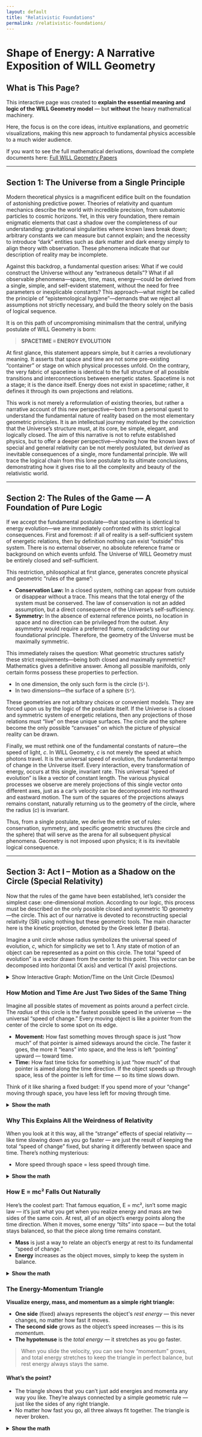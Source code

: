 ```yaml
---
layout: default
title: "Relativistic Foundations"
permalink: /relativistic-foundations/
---
```


# Shape of Energy: A Narrative Exposition of WILL Geometry

## What is This Page?

This interactive page was created to **explain the essential meaning and logic of the WILL Geometry model** — but **without** the heavy mathematical machinery.

Here, the focus is on the core ideas, intuitive explanations, and geometric visualizations, making this new approach to fundamental physics accessible to a much wider audience.

If you want to see the full mathematical derivations, download the complete documents here:
[Full WILL Geometry Papers](https://antonrize.github.io/WILL/parts/)

---

## Section 1: The Universe from a Single Principle

Modern theoretical physics is a magnificent edifice built on the foundation of astonishing predictive power. Theories of relativity and quantum mechanics describe the world with incredible precision, from subatomic particles to cosmic horizons. Yet, in this very foundation, there remain enigmatic elements that cast a shadow over the completeness of our understanding: gravitational singularities where known laws break down; arbitrary constants we can measure but cannot explain; and the necessity to introduce “dark” entities such as dark matter and dark energy simply to align theory with observation. These phenomena indicate that our description of reality may be incomplete.

Against this backdrop, a fundamental question arises: What if we could construct the Universe without any “extraneous details”? What if all observable phenomena—space, time, mass, energy—could be derived from a single, simple, and self-evident statement, without the need for free parameters or inexplicable constants? This approach—what might be called the principle of “epistemological hygiene”—demands that we reject all assumptions not strictly necessary, and build the theory solely on the basis of logical sequence.

It is on this path of uncompromising minimalism that the central, unifying postulate of WILL Geometry is born:

> **SPACETIME ≡ ENERGY EVOLUTION**

At first glance, this statement appears simple, but it carries a revolutionary meaning. It asserts that space and time are not some pre-existing “container” or stage on which physical processes unfold. On the contrary, the very fabric of spacetime is identical to the full structure of all possible transitions and interconnections between energetic states. Spacetime is not a stage; it is the dance itself. Energy does not exist in spacetime; rather, it defines it through its own projections and relations.

This work is not merely a reformulation of existing theories, but rather a narrative account of this new perspective—born from a personal quest to understand the fundamental nature of reality based on the most elementary geometric principles. It is an intellectual journey motivated by the conviction that the Universe’s structure must, at its core, be simple, elegant, and logically closed. The aim of this narrative is not to refute established physics, but to offer a deeper perspective—showing how the known laws of special and general relativity can be not merely postulated, but *derived* as inevitable consequences of a single, more fundamental principle. We will trace the logical chain from this lone postulate to its ultimate conclusions, demonstrating how it gives rise to all the complexity and beauty of the relativistic world.

---

## Section 2: The Rules of the Game — A Foundation of Pure Logic

If we accept the fundamental postulate—that spacetime is identical to energy evolution—we are immediately confronted with its strict logical consequences. First and foremost: if all of reality is a self-sufficient system of energetic relations, then by definition nothing can exist “outside” this system. There is no external observer, no absolute reference frame or background on which events unfold. The Universe of WILL Geometry must be entirely closed and self-sufficient.

This restriction, philosophical at first glance, generates concrete physical and geometric “rules of the game”:

* **Conservation Law:** In a closed system, nothing can appear from outside or disappear without a trace. This means that the total energy of the system must be conserved. The law of conservation is not an added assumption, but a direct consequence of the Universe’s self-sufficiency.
* **Symmetry:** In the absence of external reference points, no location in space and no direction can be privileged from the outset. Any asymmetry would require a preferred frame, contradicting our foundational principle. Therefore, the geometry of the Universe must be maximally symmetric.

This immediately raises the question: What geometric structures satisfy these strict requirements—being both closed and maximally symmetric? Mathematics gives a definitive answer. Among all possible manifolds, only certain forms possess these properties to perfection.

* In one dimension, the only such form is the circle (`S¹`).
* In two dimensions—the surface of a sphere (`S²`).

These geometries are not arbitrary choices or convenient models. They are forced upon us by the logic of the postulate itself. If the Universe is a closed and symmetric system of energetic relations, then any projections of those relations must “live” on these unique surfaces. The circle and the sphere become the only possible “canvases” on which the picture of physical reality can be drawn.

Finally, we must rethink one of the fundamental constants of nature—the speed of light, *c*. In WILL Geometry, *c* is not merely the speed at which photons travel. It is the universal speed of evolution, the fundamental tempo of change in the Universe itself. Every interaction, every transformation of energy, occurs at this single, invariant rate. This universal “speed of evolution” is like a vector of constant length. The various physical processes we observe are merely projections of this single vector onto different axes, just as a car’s velocity can be decomposed into northward and eastward motion. The sum of the squares of the projections always remains constant, naturally returning us to the geometry of the circle, where the radius (*c*) is invariant.

Thus, from a single postulate, we derive the entire set of rules: conservation, symmetry, and specific geometric structures (the circle and the sphere) that will serve as the arena for all subsequent physical phenomena. Geometry is not imposed upon physics; it is its inevitable logical consequence.

---

## Section 3: Act I – Motion as a Shadow on the Circle (Special Relativity)

Now that the rules of the game have been established, let’s consider the simplest case: one-dimensional motion. According to our logic, this process must be described on the only possible closed and symmetric 1D geometry—the circle. This act of our narrative is devoted to reconstructing special relativity (SR) using nothing but these geometric tools. The main character here is the kinetic projection, denoted by the Greek letter β (beta).

Imagine a unit circle whose radius symbolizes the universal speed of evolution, *c*, which for simplicity we set to 1. Any state of motion of an object can be represented as a point on this circle. The total “speed of evolution” is a vector drawn from the center to this point. This vector can be decomposed into horizontal (X axis) and vertical (Y axis) projections.

<details>
  <summary class="cursor-pointer font-semibold text-blue-400 hover:text-blue-200 text-lg">
    Show Interactive Graph: Motion/Time on the Unit Circle (Desmos)
  </summary>
  <div class="geometry-container">
    <div class="desmos-container">
      <iframe src="https://www.desmos.com/geometry/mpdksbsf9q" width="100%" height="500" frameborder="0"></iframe>
    </div>
  </div>
</details>

### How Motion and Time Are Just Two Sides of the Same Thing

Imagine all possible states of movement as points around a perfect circle. The *radius* of this circle is the fastest possible speed in the universe — the universal “speed of change.” Every moving object is like a pointer from the center of the circle to some spot on its edge.

* **Movement:** How fast something moves through space is just “how much” of that pointer is aimed sideways around the circle. The faster it goes, the more it “leans” into space, and the less is left “pointing” upward — toward time.
* **Time:** How fast time ticks for something is just “how much” of that pointer is aimed along the time direction. If the object speeds up through space, less of the pointer is left for time — so its time slows down.

Think of it like sharing a fixed budget: If you spend more of your “change” moving through space, you have less left for moving through time.

<details>
<summary><strong>Show the math</strong></summary>

The relationship between space and time projections is just Pythagoras’ theorem for a unit circle:
<br>
β = v/c = cos(θ_S)
<br>
sin(θ_S) = √(1−β²)

</details>

### Why This Explains All the Weirdness of Relativity

When you look at it this way, all the “strange” effects of special relativity — like time slowing down as you go faster — are just the result of keeping the total “speed of change” fixed, but sharing it differently between space and time. There’s nothing mysterious:

* More speed through space = less speed through time.

<details>
<summary><strong>Show the math</strong></summary>

The time slowdown (Lorentz factor) is:
<br>
γ = 1/√(1−v²/c²) = 1/sin(θ_S)

</details>

### How E = mc² Falls Out Naturally

Here’s the coolest part: That famous equation, E = mc², isn’t some magic law — it’s just what you get when you realize energy and mass are two sides of the same coin. At rest, all of an object’s energy points along the time direction. When it moves, some energy “tilts” into space — but the total stays balanced, so that the piece along time remains constant.

* **Mass** is just a way to relate an object’s energy at rest to its fundamental “speed of change.”
* **Energy** increases as the object moves, simply to keep the system in balance.

<details>
<summary><strong>Show the math</strong></summary>

Total energy: E = γmc²
<br>
Rest energy: E₀ = mc²
<br>
Momentum: p = γmv

</details>

### The Energy-Momentum Triangle

**Visualize energy, mass, and momentum as a simple right triangle:**

* **One side** (fixed) always represents the object's *rest energy* — this never changes, no matter how fast it moves.
* **The second side** grows as the object’s speed increases — this is its *momentum*.
* **The hypotenuse** is the *total energy* — it stretches as you go faster.

> When you slide the velocity, you can see how “momentum” grows, and total energy stretches to keep the triangle in perfect balance, but rest energy always stays the same.

#### What’s the point?

* The triangle shows that you can’t just add energies and momenta any way you like. They’re always connected by a simple geometric rule — just like the sides of any right triangle.
* No matter how fast you go, all three always fit together. The triangle is never broken.

<details>
<summary><strong>Show the math</strong></summary>

The Energy-Momentum Relation:
$$
E^2 = (pc)^2 + (m_0 c^2)^2
$$


Where:

  - $E$: Total energy
  - $p$: Momentum
  - $m_0 c^2$: Rest energy

</details\>

<details\>
<summary class="cursor-pointer font-semibold text-blue-400 hover:text-blue-200 text-lg"\>
Show Interactive Graph: The Energy-Momentum Triangle (Desmos)
</summary\>
<div class="geometry-container"\>
<div class="desmos-container"\>
<iframe src="https://www.desmos.com/geometry/pfckyxazhl" width="100%" height="500" frameborder="0"\></iframe\>
</div\>
</div\>
</details\>

Simply saying:

  * **Rest energy** is your “starting stash” — it never goes away.
  * **Momentum** is what you get when you start moving.
  * **Total energy** is always the “longest side,” combining both.

### What This Means

Special relativity stops being a bunch of rules about “strange time effects” or “postulates about light.” Instead, it’s just a simple story of how all things must share a fixed “budget” of change between motion and time. Mass, energy, and momentum are simply three perspectives on the same underlying geometric fact.

-----

## Section 4: Act II – Gravity as a Shadow on the Sphere

Having cracked motion using a simple circle, let’s tackle gravity. Gravity is different: instead of working in one direction, like motion, it pulls equally from every side — like being surrounded in all directions. So our “canvas” has to be not a line or circle, but a whole **sphere**.

### How Gravity is Just a Different Kind of Projection

Imagine standing at the center of a big sphere — gravity “spreads out” the same in every direction from the mass at the center.

  * To measure “how much” gravity there is, we use a new slider — let’s call it **kappa** (κ).
  * κ tells us how close you are to the point where gravity is so strong that nothing, not even light, can escape — the edge of a black hole.

#### What does κ mean?

  * If κ = 0: no gravity at all.
  * If κ = 1: you’re right at the “point of no return” — the event horizon.

You can think of κ as “how much of the universe’s speed limit you’d need to escape gravity right here.”

### How Gravity Warps Time

Here’s where the sphere magic happens:

  * Just like with the circle, we can split everything into “directions” — but now, it’s two-dimensional.
  * As you get closer to a massive object, κ goes up, and time starts to slow down.
  * If you reach the event horizon (κ = 1), time (from an outside view) stops completely.

> Gravity isn’t just pulling you in — it’s literally changing how fast your clock ticks, depending on where you are.

<details\>
<summary\><strong\>Show the math</strong\></summary\>

Time dilation near a massive object is:

$$
\sqrt{1−\kappa^2} = \sqrt{1−\frac{R_S}{r}} = \sqrt{1−\frac{2GM}{rc^2}}
$$


</details\>

<details\>
<summary class="cursor-pointer font-semibold text-blue-400 hover:text-blue-200 text-lg"\>
Show Interactive Graph: Gravity as a Shadow on the Sphere (Desmos)
</summary\>
<div class="geometry-container"\>
<div class="desmos-container"\>
<iframe src="https://www.desmos.com/geometry/afiyj1j8yc" width="100%" height="500" frameborder="0"\></iframe\>
</div\>
</div\>
</details\>

### The Hidden Symmetry

Here’s the coolest part:

  * Time-slowing by *moving fast* (special relativity) and by *being near gravity* (general relativity) are really the SAME effect, just from different geometric “views.”
  * Both are about how much of your “change budget” gets “spent” in different directions.

| Situation | Geometry | Time Slowdown Formula |
| :--- | :---: | :--- |
| **Moving fast (SR)** | Circle | `√(1−β²)` |
| **Near mass (GR)** | Sphere | `√(1−κ²)` |

So, what looks like two separate “mysteries” in physics are actually just two projections of the same fundamental story.

-----

## Section 5: Energy as a Relation — What κ and β Actually Mean

### Key Principle:

**Energy isn't something objects "have"—it's a measure of differences between states.**

When we drop anthropocentric distortions, a clear and intuitive picture emerges:

  * Physical parameters like energy, speed, and gravitational potential don't belong to objects.
  * Instead, they represent how we, as observers, measure differences from our own point of view.

In this relational view, your perspective is always the reference frame. You are always at zero. Everything else is described by how it differs from your state:

  * **β (Beta)** is not an intrinsic property of a moving object. It is a measure of how much of the universal "speed of change" you see as motion through space, relative to yourself.
  * **κ (Kappa)** doesn't describe an object's "stored" gravitational energy. It measures how deeply an object sits in a gravitational field, as seen from your position. It's your personal "ruler" for gravitational depth.

Think of κ and β as your own relational measuring tools:

  * **β** is how far along your "motion ruler" you project another object's state.
  * **κ** is how deep into your "gravity well" you see another object's state.

Energy thus emerges naturally:

  * Energy is simply the capacity to move between states—it's not possessed, but relationally defined.
  * Saying "the object's energy" always implicitly means "the object's energy as measured from your perspective."

Here's a simple analogy:

> Imagine standing on a train platform. A train passes by rapidly: to you, it has significant kinetic energy. But if you jump onto the train, it instantly becomes stationary relative to you. Its kinetic energy is now zero—because your frame of reference shifted. The energy didn't vanish; your perspective changed.

**Bottom line:**

  * Energy, κ, and β aren't hidden intrinsic qualities; they're your personal, relational measurements.
  * All physics boils down to describing how things differ from your chosen point of view. No more, no less.

-----

## Section 6: Unification – When the Circle Meets the Sphere

Now comes the punchline: All this time, we’ve seen motion (special relativity) and gravity (general relativity) as separate “shadows” of the same underlying process, just playing out on different shapes — the circle and the sphere.

But here’s the twist: **these two worlds aren’t really separate.** In fact, there’s a deep, built‑in connection between them. They’re just different “faces” of one and the same thing.

### The Universal “Budget” Principle

Imagine you have a bucket of paint. You can use it to draw a line around a circle (one‑dimensional) —or— you can use it to cover the surface of a sphere (two‑dimensional).

No matter how you use it, your total paint doesn’t change — but the way it “spreads” over these shapes is fundamentally different. This is exactly what happens with energy in the universe:

  * Sometimes it shows up as *motion* (moving around the circle)
  * Sometimes as *gravity* (spread over the sphere)

But both are just different ways of splitting up the same “energy budget.”

<details\>
<summary\><strong\>Show the key connection</strong\></summary\>

The “paint” covering for both shapes leads to a simple rule:

$$
\kappa^2 = 2\beta^2
$$



or

$$
\frac{\kappa^2}{\beta^2} = 2
$$


where

  - β² = “share” spent on motion
  - κ² = “share” spent on gravity

</details\>

#### Why does it matter?

  * This isn’t some made‑up or “fit” formula.
  * It pops out just from how geometry itself works — how lines and surfaces relate.
  * Even old-school physics quietly hinted at this (for example, the escape velocity in Newton’s gravity, $v_e^2 = 2v_{orb}^2$).

**Bottom line:** Motion and gravity are *two sides of the same coin*. Their relationship isn’t an accident — it’s a built-in, geometric law of how the universe splits up its “energy resources.” This is why they can’t ever be truly separated, and why geometry is the hidden glue in everything.

### Where Does the “2” Come From?

All this talk about “budgeting” between circles and spheres leads to a natural question: **Why exactly “2”? Where does it come from?**

Here’s the simple geometric truth:

  * The *circle* (our 1D case for motion) has a circumference of **2π** (for a unit radius).
  * The *sphere* (our 2D case for gravity) has a surface area of **4π** (for a unit radius).

So when we ask, “How many times does a circle fit into a sphere?” the answer is:

<details\>
<summary\><strong\>Show the calculation</strong\></summary\>

$$
\frac{\text{Surface area of sphere}}{\text{Circumference of circle}} = \frac{4\pi}{2\pi} = 2
$$


</details\>

That’s the source of the mysterious “2” in our key equation. It’s not an arbitrary fudge factor — it’s pure geometry.

### How It Ties Together

So when energy splits between motion (on the circle) and gravity (on the sphere), the “budget” gets shared according to this built-in, topological ratio. The key relationship:

$$
\kappa^2 = 2\beta^2
$$



just says: *“Gravity’s share is always twice the motion’s share, because a sphere’s surface area is twice the length of a circle’s perimeter, at the most fundamental geometric level.”*

**In short:** The “2” isn’t magic, it’s the deep fingerprint of geometry itself, forever tying together movement and gravity in the universe.

### The Photon Sphere: A Point of Perfect Balance

<details\>
<summary class="cursor-pointer font-semibold text-blue-400 hover:text-blue-200 text-lg"\>
Show Interactive Graph: Q Circle (Desmos)
</summary\>
<div class="geometry-container"\>
<div class="desmos-container"\>
<iframe src="https://www.desmos.com/geometry/vo5xxlcglf" width="100%" height="500" frameborder="0"\></iframe\>
</div\>
</div\>
</details\>

A remarkable consequence of this unification happens at a special “balance point” — where the two projections, kinetic and potential, are perfectly matched. This occurs when:

$$
\kappa^2 + \beta^2 = 1
$$


and the two angles are exactly equal.

**At this moment, something amazing appears: it matches the “photon sphere” — the special zone around a massive object where light itself can orbit in a perfect circle.** (For a black hole, that’s at a distance of 1.5 times its radius.)

<details\>
<summary\><strong\>What happens to light at the photon sphere?</strong\></summary\>
At the photon sphere, a photon moving exactly along the perfect circle could orbit forever — but this path is incredibly unstable. If the photon’s path points even a tiny bit outward, it escapes to infinity. If it’s angled a bit inward, it falls into the black hole. So, the photon sphere is not a prison — it’s a tightrope. Light can still escape if it’s not traveling exactly along the circle.
</details\>

-----

## Section 7: Energy–Symmetry Law (Why No Free Lunch)

### The Big Idea

Whenever you compare two observers (say, someone on the ground and someone in orbit), **the energy differences they see will always perfectly balance out.** No matter how you swap perspectives — nobody ever gets “extra” energy for free. This is the universe’s built-in law of energetic fairness.

### How it Works (Without Math)

Imagine:

  * Observer **A** is standing on the ground.
  * Observer **B** is orbiting above.

If an object moves from A (the ground) up to B (orbit):

  * It has to *fight gravity* (gaining potential energy).
  * It needs to *speed up* (gaining kinetic energy).

From B’s point of view, if the object comes *down*:

  * It *drops* into stronger gravity (loses potential energy).
  * It *slows down* to rest (loses kinetic energy).

**But if you add up both “energy stories,” the total change is always zero.**

> The universe never “creates” or “loses” energy when you swap perspectives — just moves it around.

<details\>
<summary\><strong\>Show the math</strong\></summary\>

$$
\Delta E_{A \to B} + \Delta E_{B \to A} = 0
$$
$$
E_{AtoB}=\frac{1}{2}((\kappa_{A}^{2}-\kappa_{B}^{2})+\beta_{B}^{2})
$$
$$
E_{BtoA}=\frac{1}{2}((\kappa_{B}^{2}-\kappa_{A}^{2})-\beta_{B}^{2})
$$
$$
E_{SYMETRY}=E_{AtoB}+E_{BtoA}=0
$$

Each transfer includes both gravitational ($κ^2$) and kinetic ($β^2$) parts, always balancing out.
</details\>

### Universal Speed Limit: Why Nothing Goes Faster than Light

This “energy symmetry” is so strict that it naturally sets the universe’s ultimate speed limit.

  * If something *could* go faster than light, the balance would be broken — one observer would see “extra” energy appear out of nowhere.
  * That’s not allowed: **causality and energy symmetry would both collapse.**
  * So, the speed of light isn’t just a cosmic “speed trap” — it’s the built-in edge of energetic fairness.

<details\>
<summary\><strong\>Math explanation</strong\></summary\>

If $β \> 1$ (faster than light): $\\Delta E\_{A \\to B} + \\Delta E\_{B \\to A} \\neq 0$.
<br\>
So, it must be that $β \\leq 1$ (or $v \\leq c$).

</details\>

**In plain English:**

  * The universe is like the world’s most perfect accountant: every bit of energy spent or gained in one place is balanced by what’s lost or gained elsewhere.
  * The speed of light is where this balance can just barely be maintained — go past it, and the rules snap.

-----

## Section 8: The Whole Universe in a Single Line

After all the geometric juggling, here’s the punchline: **Everything — gravity, motion, energy, even the rules for black holes — can be summed up in just one line.**

<details\>
<summary\><strong\>See the Universe’s one-line “code”</strong\></summary\>

$$
\kappa^2 = \frac{R_s}{r_d} = \frac{\rho}{\rho_{max}}
$$

```latex
\kappa^2 = \frac{R_s}{r_d} = \frac{\rho}{\rho_{max}}
```

</details\>

### What does this actually mean?

In plain words:

**Critical radius / current radius = current density / critical density**

Or:

> No matter how you look at it — as a distance, or as an amount of energy — the universe always keeps you within the same “safe fraction” of the maximum possible.

### The “Critical Density” Explained

  * At every point in space, there’s a built-in “speed limit” for how much energy you can pack into that spot.
  * The **critical density** ($\rho_{max}$) isn’t universal — it depends on where you are (your distance from the center). The closer you get to the center, the higher this limit becomes — but it’s *never* infinite.

<details\>
<summary\><strong\>How is the density limit set?</strong\></summary\>

$$
\rho_{max} = \frac{c^2}{8\pi G r_d^2}
$$

```latex
\rho_{max} = \frac{c^2}{8\pi G r_d^2}
```

— “The smaller the radius, the greater the allowed density — but there’s always a cap.”
</details\>

### What this solves

  * In ordinary general relativity, a black hole means a “point of infinite density” (a singularity). That’s where the math — and the physics — break down.
  * In WILL Geometry, such infinite densities are **impossible**. The universe always sets a maximum — so you never reach a breakdown or “divide by zero”.

> Instead of singularities, black holes become places where everything is packed to the maximum allowed, but always stays finite and well-behaved.

### Table: “Old School” GR vs. WILL Geometry

| | **General Relativity (GR)** | **WILL Geometry** |
| :--- | :--- | :--- |
| Geometry & Energy | Equated by differential equations | Identified algebraically (one-to-one) |
| Math Formalism | Complicated tensors, calculus | Simple, projection-based logic |
| Singularities | Yes, possible (bad news!) | Impossible |
| Density Limit | Undefined (needs quantum gravity, still a mystery) | Always set, changes with position, never infinite |

**Bottom line:** This single “line of code” is the ultimate summary of WILL Geometry:

  * **Geometry, energy, and density are always in sync.**
  * **There’s always a local limit — and the universe never lets you break it.**
  * **No infinities, no singularities, just pure, built-in self-consistency.**

-----

## Section 9: Grounding the Vision – From Abstraction to Reality

A theory, no matter how beautiful, is just a clever idea until it passes real-world tests. Science is all about matching what we think to what we actually see in nature. A beautiful theory is useless if it does not align with what we observe. This section is devoted to grounding the abstract vision of WILL Geometry by demonstrating that it makes precise, testable predictions about real physical phenomena.

Let’s examine these two key examples, which serve as rigorous empirical tests of the entire theoretical construction.

### 1. Time Correction in the GPS System

The Global Positioning System (GPS) is perhaps the ideal laboratory for testing relativistic effects in everyday life. For the system to function with high accuracy, GPS satellites must account for two relativistic effects that influence the rate of their onboard clocks compared to clocks on Earth:

  * **Special Relativity (SR) effect:** Satellites move at high speed (about 3.87 km/s), which causes their clocks to run slower than those on Earth. This effect is described by our kinetic projection β.
  * **General Relativity (GR) effect:** Satellites are at high altitude (about 20,200 km), where Earth's gravitational field is weaker. This causes their clocks to run faster than those on Earth. This effect is described by our potential projection κ.

The standard approach is to calculate these two corrections separately and sum them. WILL Geometry offers a more fundamental approach. It asserts that these two effects are not independent, but are linked by the unbreakable relation κ² = 2β² and can be combined into a single unified energetic parameter Q, where Q² = κ² + β². Using this single parameter to calculate the overall relativistic time shift for the Earth–satellite system, WILL Geometry predicts that the clocks on GPS satellites should run ahead of ground-based clocks by about **38 microseconds per day**.

This result exactly matches the empirically measured value that must be continually added to the GPS system for it to function correctly. The success of this prediction is a powerful confirmation not only of the individual parts of the theory, but—more importantly—of the very principle of unification. It shows that treating kinetic and gravitational effects as unified geometric projections is not just a theoretical sophistication but a practical necessity for arriving at the correct answer.

<details\>
<summary class="cursor-pointer font-semibold text-blue-400 hover:text-blue-200 text-lg"\>
Show Interactive Graph: Earth GPS (Desmos)
</summary\>
<div class="geometry-container"\>
<div class="desmos-container"\>
<iframe src="https://www.desmos.com/geometry/gfe2jpfh1g" width="100%" height="500" frameborder="0"\></iframe\>
</div\>
</div\>
</details\>

### 2. Precession of Mercury’s Orbit

One of the earliest triumphs of Einstein’s general relativity was its explanation of the anomalous precession (slow rotation) of Mercury’s elliptical orbit. Observations showed that the perihelion (the point closest to the Sun) of Mercury’s orbit shifts by an additional 43 arcseconds per century, above what Newtonian gravity predicted.

WILL Geometry also faces this classic test. Using its fundamental equations and parameters (β and κ, calculated for Mercury in the gravitational field of the Sun), the theory allows us to compute the expected value of this relativistic precession. The result obtained within WILL Geometry matches both the GR prediction and the observed data with machine-level precision.

Detailed calculations for both examples are provided in [this document](https://antonrize.github.io/WILL/documents/WILL_PART_I_SR_GR.pdf), but the narrative conclusion is clear: WILL Geometry is not merely a philosophical construction. It passes the most rigorous experimental and observational tests. It not only reproduces the successes of standard relativistic physics but does so from deeper, more unified first principles, lending its predictions extra weight and elegance. A theory born of pure logic finds its exact reflection in the workings of the real world. WILL Geometry stands up to every challenge that nature throws at it, not just matching standard physics, but explaining it from the ground up, using nothing but logic and geometry.

<details\>
<summary class="cursor-pointer font-semibold text-blue-400 hover:text-blue-200 text-lg"\>
Show Interactive Graph: Sun Mercury (Desmos)
</summary\>
<div class="geometry-container"\>
<div class="desmos-container"\>
<iframe src="https://www.desmos.com/geometry/hkxjqfkchp" width="100%" height="500" frameborder="0"\></iframe\>
</div\>
</div\>
</details\>

-----

## Section 10: A New Reality of Change — Dynamics Without Time

Let’s get to the wildest part of WILL Geometry: **What if time isn’t fundamental at all?**

### Rethinking Change and Time

In “classic” physics, you always start with:

  * A system’s current state.
  * Rules (equations) that tell you how it changes step by step as time flows by.

Here, time is like a river: everything *happens inside* this flow.

**But in WILL Geometry, it’s the other way around:**

  * There’s no separate “river” of time.
  * There are just possible states — all the ways the universe could be, as long as they satisfy the balance equations.
  * *Change* is just moving from one balanced state to another.

### So what is “dynamics” now?

Instead of motion playing out *in* time, you have a web of “allowed” states, all rigidly connected. Any change in one parameter instantly forces all others to adjust, so the system stays in balance.

Imagine a black hole gaining mass:

  * Its mass increases — but instantly, every other quantity (radius, curvature, energy density) also shifts, so the equations remain true.
  * No waiting, no flow — just a jump from one balanced setup to another.

### What, then, is time?

**Time is just our way of describing the difference between one balanced state and the next.** It’s not some external clock ticking in the background — it’s a label for the sequence of changes.

> **Time does not drive change — instead, change defines time.**

### Why does this matter?

  * It flips our intuition: Physics isn’t about “how things change over time”, but about “which states are allowed, and how they follow each other in a logical sequence.”
  * This view might actually solve deep puzzles — like the “problem of time” in quantum gravity — where it’s unclear how to even define time in the first place.

**Bottom line:** In WILL Geometry, the universe is not a machine running inside time — it’s a perfectly balanced structure, forever reshaping itself. What we call “time” is simply our story for that ongoing process of rebalancing.

-----

## Section 11: Conclusion — The World as a Projection

Our journey through WILL Geometry draws to a close. But remember: **in this short exploration, we’re only scratching the surface.** The model itself has already been extended to cover cosmology and quantum mechanics — with results and detailed applications available here:

[WILL Geometry — Results & Predictions](https://antonrize.github.io/WILL/results/)

We started with one simple idea:
**SpacETIME is just energy in motion.**

From this, logic alone led us to:

  * circles and spheres as the natural “shapes” of the universe,
  * relativity as a projection on these shapes,
  * and the deep unification of motion and gravity.

This journey uncovered a hidden unity behind the laws of physics, replacing arbitrary rules with pure geometry and energy flow. Even the “weird” effects of black holes and GPS satellites fall naturally out of this approach.

At the core is one bold claim:

> **Energy doesn’t just exist in space — it *creates* space, by its projection.**

All of physics becomes a story about “the projective curvature of the energy flow.” And the essence of it all is captured in a single, dimensionless invariant:
<details\>
<summary\><strong\>See the WILL invariant</strong\></summary\>
$$
W_{ill} = \frac{E \cdot T^2}{M \cdot L^2} = 1
$$

```latex
W_{ill} = \frac{E \cdot T^2}{M \cdot L^2} = 1
```

</details\>


Energy, mass, time, and length — not disconnected ideas, but tightly bound faces of a single self-consistent structure.

This is not the end, but just a beginning. **For the full mathematical theory, and its extensions to cosmology and quantum mechanics, see:**

  * [WILL Geometry — Full Papers & Results](https://antonrize.github.io/WILL/parts/)
  * [Results & Applications](https://antonrize.github.io/WILL/results/)

-----

```
```
